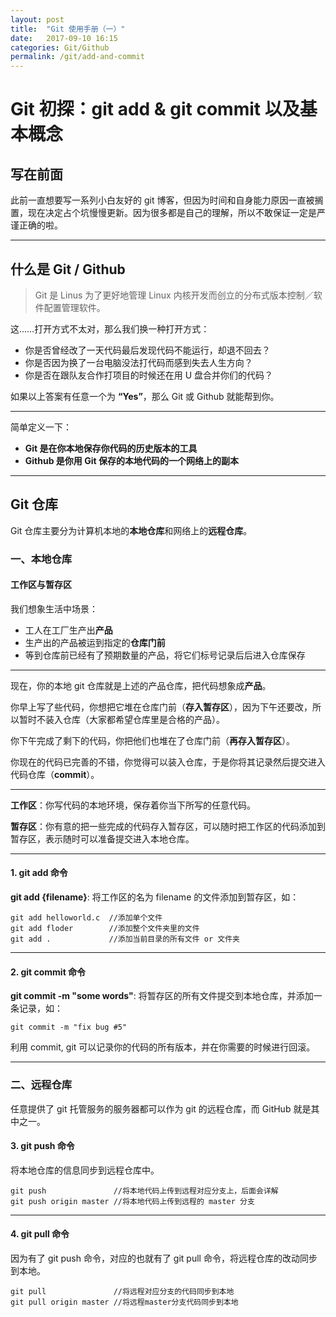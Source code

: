 ```yaml
---
layout: post
title:  "Git 使用手册（一）"
date:   2017-09-10 16:15
categories: Git/Github
permalink: /git/add-and-commit
---
```


# Git 初探：git add & git commit 以及基本概念

## 写在前面

此前一直想要写一系列小白友好的 git 博客，但因为时间和自身能力原因一直被搁置，现在决定占个坑慢慢更新。因为很多都是自己的理解，所以不敢保证一定是严谨正确的啦。

---

## 什么是 Git / Github

> Git 是 Linus 为了更好地管理 Linux 内核开发而创立的分布式版本控制／软件配置管理软件。

这……打开方式不太对，那么我们换一种打开方式：

* 你是否曾经改了一天代码最后发现代码不能运行，却退不回去？
* 你是否因为换了一台电脑没法打代码而感到失去人生方向？
* 你是否在跟队友合作打项目的时候还在用 U 盘合并你们的代码？

如果以上答案有任意一个为 **“Yes”**，那么 Git 或 Github 就能帮到你。

---

简单定义一下：

* **Git 是在你本地保存你代码的历史版本的工具**
* **Github 是你用 Git 保存的本地代码的一个网络上的副本**

---

## Git 仓库

Git 仓库主要分为计算机本地的**本地仓库**和网络上的**远程仓库**。

### 一、本地仓库

#### 工作区与暂存区

我们想象生活中场景：

* 工人在工厂生产出**产品**
* 生产出的产品被运到指定的**仓库门前**
* 等到仓库前已经有了预期数量的产品，将它们标号记录后后进入仓库保存

---

现在，你的本地 git 仓库就是上述的产品仓库，把代码想象成**产品**。

你早上写了些代码，你想把它堆在仓库门前（**存入暂存区**），因为下午还要改，所以暂时不装入仓库（大家都希望仓库里是合格的产品）。

你下午完成了剩下的代码，你把他们也堆在了仓库门前（**再存入暂存区**）。

你现在的代码已完善的不错，你觉得可以装入仓库，于是你将其记录然后提交进入代码仓库（**commit**）。

---

**工作区**：你写代码的本地环境，保存着你当下所写的任意代码。

**暂存区**：你有意的把一些完成的代码存入暂存区，可以随时把工作区的代码添加到暂存区，表示随时可以准备提交进入本地仓库。

---

#### 1. git add 命令

**git add {filename}**: 将工作区的名为 filename 的文件添加到暂存区，如：

```
git add helloworld.c  //添加单个文件
git add floder        //添加整个文件夹里的文件
git add .             //添加当前目录的所有文件 or 文件夹
```

---

#### 2. git commit 命令

**git commit -m "some words"**: 将暂存区的所有文件提交到本地仓库，并添加一条记录，如：

```
git commit -m "fix bug #5"
```

利用 commit, git 可以记录你的代码的所有版本，并在你需要的时候进行回滚。

---

### 二、远程仓库

任意提供了 git 托管服务的服务器都可以作为 git 的远程仓库，而 GitHub 就是其中之一。


#### 3. git push 命令

将本地仓库的信息同步到远程仓库中。

```
git push               //将本地代码上传到远程对应分支上，后面会详解
git push origin master //将本地代码上传到远程的 master 分支
```

---

#### 4. git pull 命令

因为有了 git push 命令，对应的也就有了 git pull 命令，将远程仓库的改动同步到本地。

```
git pull               //将远程对应分支的代码同步到本地
git pull origin master //将远程master分支代码同步到本地
```